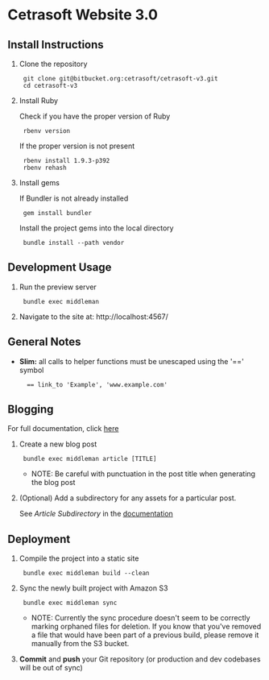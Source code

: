 # Cetrasoft Website 3.0

## Install Instructions

1. Clone the repository

        git clone git@bitbucket.org:cetrasoft/cetrasoft-v3.git
        cd cetrasoft-v3

2. Install Ruby

    Check if you have the proper version of Ruby

        rbenv version

    If the proper version is not present

        rbenv install 1.9.3-p392
        rbenv rehash

3. Install gems

    If Bundler is not already installed

        gem install bundler

    Install the project gems into the local directory

        bundle install --path vendor

## Development Usage

1. Run the preview server

        bundle exec middleman

2. Navigate to the site at: http://localhost:4567/

## General Notes

* **Slim:** all calls to helper functions must be unescaped using the '==' symbol

        == link_to 'Example', 'www.example.com'

## Blogging

For full documentation, click [here](http://middlemanapp.com/blogging/)

1. Create a new blog post

        bundle exec middleman article [TITLE]

    * NOTE: Be careful with punctuation in the post title when generating the blog post

2. (Optional) Add a subdirectory for any assets for a particular post.

    See _Article Subdirectory_ in the [documentation](http://middlemanapp.com/blogging/)

## Deployment

1. Compile the project into a static site

        bundle exec middleman build --clean

2. Sync the newly built project with Amazon S3

        bundle exec middleman sync

    * NOTE: Currently the sync procedure doesn't seem to be correctly marking orphaned files for deletion. If you know that you've removed a file that would have been part of a previous build, please remove it manually from the S3 bucket.

3. **Commit** and **push** your Git repository (or production and dev codebases will be out of sync)
